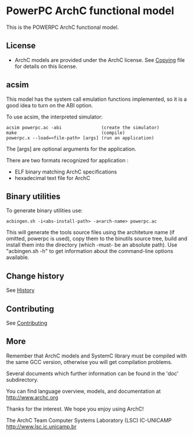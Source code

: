 PowerPC ArchC functional model
===============================

This is the POWERPC ArchC functional model.

License
-------
 - ArchC models are provided under the ArchC license.
   See [Copying](COPYING) file for details on this license.

acsim
-----
This model has the system call emulation functions implemented,
so it is a good idea to turn on the ABI option.

To use acsim, the interpreted simulator:

    acsim powerpc.ac -abi               (create the simulator)
    make                                (compile)
    powerpc.x --load=<file-path> [args] (run an application)

The [args] are optional arguments for the application.

There are two formats recognized for application <file-path>:
- ELF binary matching ArchC specifications
- hexadecimal text file for ArchC


Binary utilities
----------------
To generate binary utilities use:

    acbingen.sh -i<abs-install-path> -a<arch-name> powerpc.ac

This will generate the tools source files using the architeture
name <arch-name> (if omitted, powerpc is used), copy them to the
binutils source tree, build and install them into the directory
<abs-install-path> (which -must- be an absolute path).
Use "acbingen.sh -h" to get information about the command-line
options available.


Change history
------------

See [History](HISTORY.md)


Contributing
------------

See [Contributing](CONTRIBUTING.md)


More
----

Remember that ArchC models and SystemC library must be compiled with
the same GCC version, otherwise you will get compilation problems.

Several documents which further information can be found in the 'doc'
subdirectory.

You can find language overview, models, and documentation at
http://www.archc.org



Thanks for the interest. We hope you enjoy using ArchC!

The ArchC Team
Computer Systems Laboratory (LSC)
IC-UNICAMP
http://www.lsc.ic.unicamp.br
